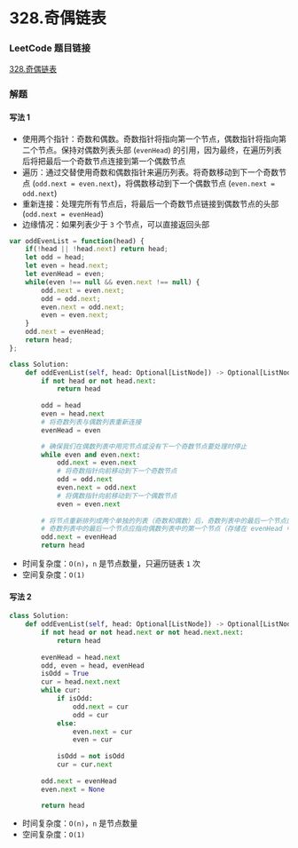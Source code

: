 # 328.奇偶链表

### LeetCode 题目链接

[328.奇偶链表](https://leetcode.cn/problems/odd-even-linked-list/)

### 解题

#### 写法 1

- 使用两个指针：奇数和偶数。奇数指针将指向第一个节点，偶数指针将指向第二个节点。保持对偶数列表头部 (`evenHead`) 的引用，因为最终，在遍历列表后将把最后一个奇数节点连接到第一个偶数节点
- 遍历：通过交替使用奇数和偶数指针来遍历列表。将奇数移动到下一个奇数节点 (`odd.next = even.next`)，将偶数移动到下一个偶数节点 (`even.next = odd.next`)
- 重新连接：处理完所有节点后，将最后一个奇数节点链接到偶数节点的头部 (`odd.next = evenHead`)
- 边缘情况：如果列表少于 `3` 个节点，可以直接返回头部

```js
var oddEvenList = function(head) {
    if(!head || !head.next) return head;
    let odd = head;
    let even = head.next;
    let evenHead = even;
    while(even !== null && even.next !== null) {
        odd.next = even.next;
        odd = odd.next;
        even.next = odd.next;
        even = even.next;
    }
    odd.next = evenHead;
    return head;
};
```
```python
class Solution:
    def oddEvenList(self, head: Optional[ListNode]) -> Optional[ListNode]:
        if not head or not head.next:
            return head
        
        odd = head
        even = head.next
        # 将奇数列表与偶数列表重新连接
        evenHead = even

        # 确保我们在偶数列表中用完节点或没有下一个奇数节点要处理时停止
        while even and even.next:
            odd.next = even.next
            # 将奇数指针向前移动到下一个奇数节点
            odd = odd.next
            even.next = odd.next
            # 将偶数指针向前移动到下一个偶数节点
            even = even.next
        
        # 将节点重新排列成两个单独的列表（奇数和偶数）后，奇数列表中的最后一个节点应链接到偶数列表的头部
        # 奇数列表中的最后一个节点应指向偶数列表中的第一个节点（存储在 evenHead 中），从而将两个列表合并
        odd.next = evenHead
        return head
```
- 时间复杂度：`O(n)`，`n` 是节点数量，只遍历链表 `1` 次
- 空间复杂度：`O(1)`

#### 写法 2

```python
class Solution:
    def oddEvenList(self, head: Optional[ListNode]) -> Optional[ListNode]:
        if not head or not head.next or not head.next.next:
            return head
        
        evenHead = head.next
        odd, even = head, evenHead
        isOdd = True
        cur = head.next.next
        while cur:
            if isOdd:
                odd.next = cur
                odd = cur
            else:
                even.next = cur
                even = cur
            
            isOdd = not isOdd
            cur = cur.next
        
        odd.next = evenHead
        even.next = None

        return head
```
- 时间复杂度：`O(n)`，`n` 是节点数量
- 空间复杂度：`O(1)`
